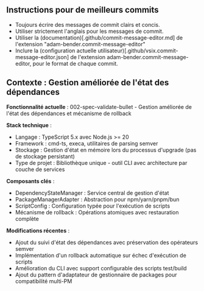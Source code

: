 ## Instructions pour de meilleurs commits

- Toujours écrire des messages de commit clairs et concis.
- Utiliser strictement l'anglais pour les messages de commit.
- Utiliser la (documentation)[.github/commit-message-editor.md] de
  l'extension "adam-bender.commit-message-editor"
- Inclure la (configuration actuelle
  utilisateur)[.github/vsix.commit-message-editor.json] de l'extension
  adam-bender.commit-message-editor, pour le format de chaque commit.

## Contexte : Gestion améliorée de l'état des dépendances

**Fonctionnalité actuelle** : 002-spec-validate-bullet - Gestion améliorée
de l'état des dépendances et mécanisme de rollback

**Stack technique** :

- Langage : TypeScript 5.x avec Node.js >= 20
- Framework : cmd-ts, execa, utilitaires de parsing semver
- Stockage : Gestion d'état en mémoire lors du processus d'upgrade (pas de
  stockage persistant)
- Type de projet : Bibliothèque unique - outil CLI avec architecture par
  couche de services

**Composants clés** :

- DependencyStateManager : Service central de gestion d'état
- PackageManagerAdapter : Abstraction pour npm/yarn/pnpm/bun
- ScriptConfig : Configuration typée pour l'exécution de scripts
- Mécanisme de rollback : Opérations atomiques avec restauration complète

**Modifications récentes** :

- Ajout du suivi d'état des dépendances avec préservation des opérateurs
  semver
- Implémentation d'un rollback automatique sur échec d'exécution de scripts
- Amélioration du CLI avec support configurable des scripts test/build
- Ajout du pattern d'adaptateur de gestionnaire de packages pour
  compatibilité multi-PM
